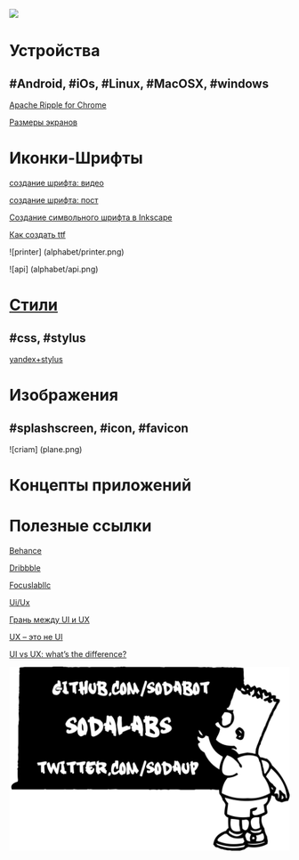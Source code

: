 ![](https://cloud.githubusercontent.com/assets/147170/2811105/08f66492-ce06-11e3-8d00-49fda38c242f.png)
# Устройства 

## #Android, #iOs, #Linux, #MacOSX, #windows

[Apache Ripple for Chrome](https://chrome.google.com/webstore/detail/ripple-emulator-beta/geelfhphabnejjhdalkjhgipohgpdnoc)

[Размеры экранов](http://habrahabr.ru/post/169141/)

# Иконки-Шрифты 

[создание шрифта: видео](http://www.youtube.com/watch?v=_KX-e6sijGE)

[создание шрифта: пост](http://www.intridea.com/blog/2012/4/24/symbol-font)

[Создание символьного шрифта в Inkscape](http://ninniah.ru/sozdanie-simvolnogo-shrifta-v-inkscape.html)

[Как создать ttf](http://macnoob.ru/freewrite/kak-sozdat-ttf-shrift-iz-izobrageniy-fontographer/)

![printer] (alphabet/printer.png)

![api] (alphabet/api.png)


# [Стили](stylus)
## #css, #stylus

[yandex+stylus](http://habrahabr.ru/company/yandex/blog/169415/)

# Изображения 
## #splashscreen, #icon, #favicon

![criam] (plane.png)

# Концепты приложений


# Полезные ссылки

[Behance](https://www.behance.net/)

[Dribbble](https://dribbble.com/)

[Focuslabllc](http://focuslabllc.com/)

[Ui/Ux](http://www.kasper.by/help/chto-takoe-ux-i-ui-dizain/)

[Грань между UI и UX](http://habrahabr.ru/post/190840/)

[UX – это не UI](http://www.cmsmagazine.ru/library/items/usability/ux-is-not-ui/)

[UI vs UX: what’s the difference?](http://www.webdesignerdepot.com/2012/06/ui-vs-ux-whats-the-difference/)










![](sodabart.png)

